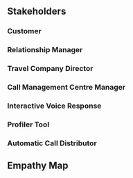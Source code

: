 ##  Stakeholders

###  Customer

###  Relationship Manager

###  Travel Company Director

###  Call Management Centre Manager

###  Interactive Voice Response

###  Profiler Tool

###  Automatic Call Distributor


##  Empathy Map



